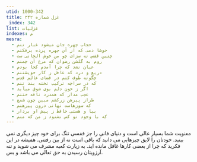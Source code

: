 ```yaml
---
utid: 1000-342
title: غزل شماره ۳۴۲
_index: 342
list: غزلیات
indexes: م
mesra:
  - حجاب چهره جان میشود غبار تنم
  - خوشا دمی که از آن چهره پرده برفکنم
  - چنین قفس نه سزای چو من خوش الحانی ست
  - روم به گلشن رضوان که مرغ آن چمنم
  - عیان نشد که چرا آمدم کجا بودم
  - دریغ و درد که غافل ز کار خویشتنم
  - چگونه طوف کنم در فضای عالم قدس
  - که در سراچه ترکیب تخته بند تنم
  - اگر ز خون دلم بوی شوق میآید
  - عجب مدار که همدرد نافه ختنم
  - طراز پیرهن زرکشم مبین چون شمع
  - که سوزهاست نهانی درون پیرهنم
  - بیا و هستی حافظ ز پیش او بردار
  - که با وجود تو کس نشنود ز من که منم
---
```

معنویت شما بسیار عالی است و دنیای فانی را جز قفسی تنگ برای خود چیز دیگری نمی بینید. خودتان را لایق چیزهایی می دانید که باقی است نه از بین رفتنی. همیشه در این فکرید که چرا از بعضی کارها غافل مانده اید. به زیارت کعبه مشرف می شوید و تنه آرزویتان رسیدن به حق تعالی می باشد و بس.
